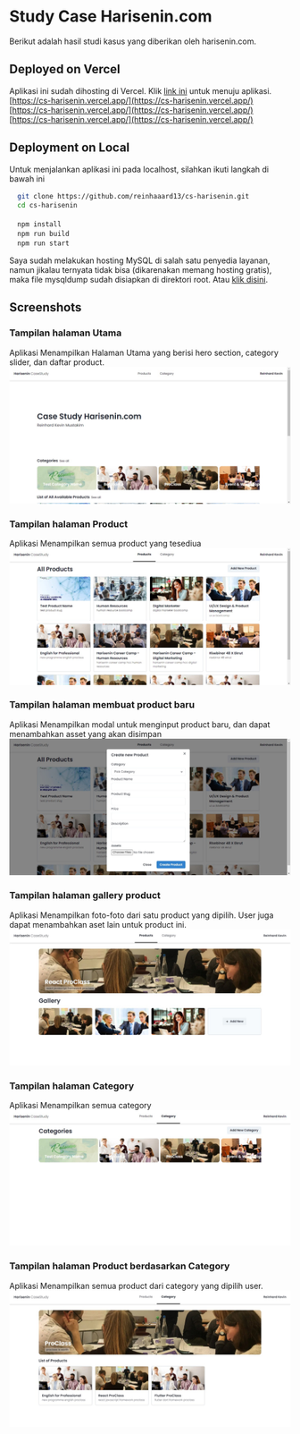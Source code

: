 
# Study Case Harisenin.com

Berikut adalah hasil studi kasus yang diberikan oleh harisenin.com.

## Deployed on Vercel

Aplikasi ini sudah dihosting di Vercel. Klik [link ini](https://cs-harisenin.vercel.app/) untuk menuju aplikasi.
[https://cs-harisenin.vercel.app/](https://cs-harisenin.vercel.app/)
[https://cs-harisenin.vercel.app/](https://cs-harisenin.vercel.app/)
[https://cs-harisenin.vercel.app/](https://cs-harisenin.vercel.app/)

## Deployment on Local

Untuk menjalankan aplikasi ini pada localhost, silahkan ikuti langkah di bawah ini

```bash
  git clone https://github.com/reinhaaard13/cs-harisenin.git
  cd cs-harisenin

  npm install
  npm run build
  npm run start
```

Saya sudah melakukan hosting MySQL di salah satu penyedia layanan, namun jikalau ternyata tidak bisa (dikarenakan memang hosting gratis), maka file mysqldump sudah disiapkan di direktori root. Atau [klik disini](https://github.com/reinhaaard13/cs-harisenin/blob/main/db_harisenin.sql).


## Screenshots

### Tampilan halaman Utama
Aplikasi Menampilkan Halaman Utama yang berisi hero section, category slider, dan daftar product.
![App Screenshot](https://raw.githubusercontent.com/reinhaaard13/cs-harisenin/main/screenshots/home.jpg)
### Tampilan halaman Product
Aplikasi Menampilkan semua product yang tesediua
![App Screenshot](https://raw.githubusercontent.com/reinhaaard13/cs-harisenin/main/screenshots/product-all.jpg)
### Tampilan halaman membuat product baru
Aplikasi Menampilkan modal untuk menginput product baru, dan dapat menambahkan asset yang akan disimpan
![App Screenshot](https://raw.githubusercontent.com/reinhaaard13/cs-harisenin/main/screenshots/product-create.jpg)
### Tampilan halaman gallery product
Aplikasi Menampilkan foto-foto dari satu product yang dipilih. User juga dapat menambahkan aset lain untuk product ini.
![App Screenshot](https://raw.githubusercontent.com/reinhaaard13/cs-harisenin/main/screenshots/product-gallery.jpg)
### Tampilan halaman Category
Aplikasi Menampilkan semua category
![App Screenshot](https://raw.githubusercontent.com/reinhaaard13/cs-harisenin/main/screenshots/category-all.jpg)
### Tampilan halaman Product berdasarkan Category
Aplikasi Menampilkan semua product dari category yang dipilih user.
![App Screenshot](https://raw.githubusercontent.com/reinhaaard13/cs-harisenin/main/screenshots/product-by-category.jpg)

